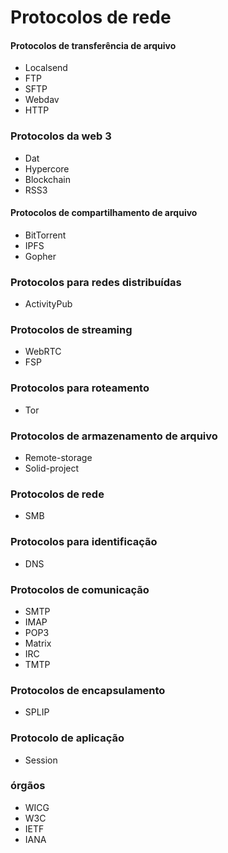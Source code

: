 # Protocolos de rede

#### Protocolos de transferência de arquivo
- Localsend
- FTP
- SFTP
- Webdav
- HTTP

### Protocolos da web 3
- Dat
- Hypercore
- Blockchain
- RSS3

#### Protocolos de compartilhamento de arquivo
- BitTorrent
- IPFS
- Gopher

### Protocolos para redes distribuídas
- ActivityPub

### Protocolos de streaming
- WebRTC
- FSP

### Protocolos para roteamento
- Tor

### Protocolos de armazenamento de arquivo
- Remote-storage
- Solid-project

### Protocolos de rede
- SMB

### Protocolos para identificação
- DNS

### Protocolos de comunicação
- SMTP
- IMAP
- POP3
- Matrix
- IRC
- TMTP

### Protocolos de encapsulamento
- SPLIP

### Protocolo de aplicação
- Session

### órgãos 
- WICG
- W3C
- IETF
- IANA
